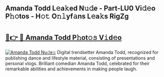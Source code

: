 ## Amanda Todd L𝚎a𝚔ed N𝚞𝚍e - Part-LU0 Vi𝚍𝚎o P𝚑𝚘tos - H𝚘𝚝 O𝚗𝚕yf𝚊ns L𝚎a𝚔s RigZg

# <h2><a href="http://kf9wvto.oniu.top/?m=Amanda+Todd">🔗👉 🔴 Amanda Todd P𝚑ot𝚘𝚜 V𝚒d𝚎o</a></h2>

[![Amanda Todd Nu𝚍e𝚜](https://i.imgur.com/0qMVB7G.gif)](http://kf9wvto.oniu.top/?m=Amanda+Todd)
Digital trendsetter Amanda Todd, recognized for publishing dance and lifestyle material, consisting of presentations and personal vlogs. Brilliant comedian Amanda Todd, celebrated for their remarkable abilities and achievements in making people laugh.  
